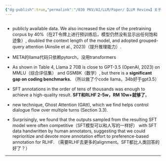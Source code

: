 ```yaml
---
{"dg-publish":true,"permalink":"/030 PKV/AI/LLM/Paper/【LLM Review】关于llama2 - 2023M7/"}
---
```


##
- publicly available data. We also increased the size of the pretraining corpus by 40%（在2T令牌上进行预训练后，模型仍然没有显示出任何饱和迹象）, doubled the context length of the model, and adopted grouped-query attention (Ainslie et al., 2023)（提升推理能力）.

- META的llama代码只依赖pytorch，没用transformers

- As shown in Table 4, Llama 2 70B is close to GPT-3.5 (OpenAI, 2023) on MMLU（综合评估集） and GSM8K（数学）, but there is a **significant gap on coding benchmarks.** （所以做了个code llama，34b好于gpt3.5）

- SFT annotations in the order of tens of thousands was enough to achieve a high-quality result. **SFT和RLHF 2-5w，RM 10w+就够了**。

- new technique, Ghost Attention (GAtt), which we find helps control dialogue flow over multiple turns (Section 3.3).

- Surprisingly, we found that the outputs sampled from the resulting SFT model were often competitive（SFT模型可以和人写的一样好） with SFT data handwritten by human annotators, suggesting that we could reprioritize and devote more annotation effort to preference-based annotation for RLHF. （需要RLHF去更多的alignment。SFT都比人类回答的好了？）








---
